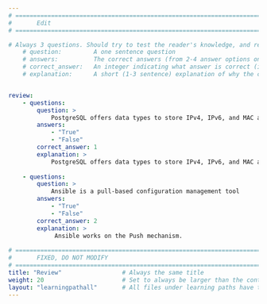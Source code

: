 ```yaml
---
# ================================================================================
#       Edit
# ================================================================================

# Always 3 questions. Should try to test the reader's knowledge, and reinforce the key points you want them to remember.
    # question:         A one sentence question
    # answers:          The correct answers (from 2-4 answer options only). Should be surrounded by quotes.
    # correct_answer:   An integer indicating what answer is correct (index starts from 0)
    # explanation:      A short (1-3 sentence) explanation of why the correct answer is correct. Can add aditional context if desired


review:
    - questions:
        question: >
            PostgreSQL offers data types to store IPv4, IPv6, and MAC addresses. ?
        answers:
            - "True"
            - "False"
        correct_answer: 1                     
        explanation: >
            PostgreSQL offers data types to store IPv4, IPv6, and MAC addresses.
            
    - questions:
        question: >
            Ansible is a pull-based configuration management tool
        answers:
            - "True"
            - "False"
        correct_answer: 2                    
        explanation: >
             Ansible works on the Push mechanism.
               
# ================================================================================
#       FIXED, DO NOT MODIFY
# ================================================================================
title: "Review"                 # Always the same title
weight: 20                      # Set to always be larger than the content in this path
layout: "learningpathall"       # All files under learning paths have this same wrapper
---
```


